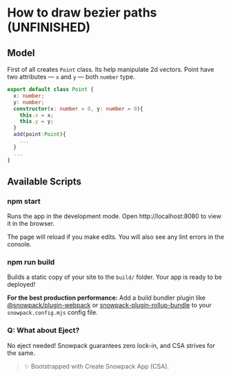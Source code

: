 # How to draw bezier paths (UNFINISHED)


## Model

First of all creates `Point` class. Its help manipulate 2d vectors. Point have two attributes — `x` and `y` — both `number` type. 


```typescript
export default class Point {
  x: number;
  y: number;
  constructor(x: number = 0, y: number = 0){
    this.x = x;
    this.y = y;
  }
  add(point:Point){
    ...
  }
  ...
}
```

## Available Scripts

### npm start

Runs the app in the development mode.
Open http://localhost:8080 to view it in the browser.

The page will reload if you make edits.
You will also see any lint errors in the console.

### npm run build

Builds a static copy of your site to the `build/` folder.
Your app is ready to be deployed!

**For the best production performance:** Add a build bundler plugin like [@snowpack/plugin-webpack](https://github.com/snowpackjs/snowpack/tree/main/plugins/plugin-webpack) or [snowpack-plugin-rollup-bundle](https://github.com/ParamagicDev/snowpack-plugin-rollup-bundle) to your `snowpack.config.mjs` config file.

### Q: What about Eject?

No eject needed! Snowpack guarantees zero lock-in, and CSA strives for the same.


> ✨ Bootstrapped with Create Snowpack App (CSA).